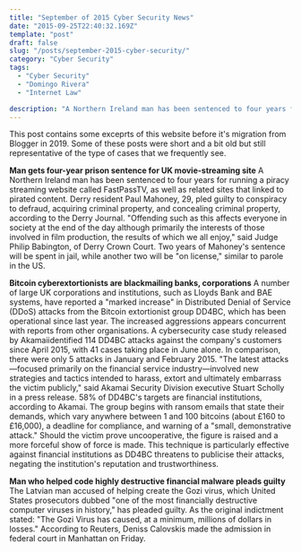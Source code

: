 ```yaml
---
title: "September of 2015 Cyber Security News"
date: "2015-09-25T22:40:32.169Z"
template: "post"
draft: false
slug: "/posts/september-2015-cyber-security/"
category: "Cyber Security"
tags:
  - "Cyber Security"
  - "Domingo Rivera"
  - "Internet Law"

description: "A Northern Ireland man has been sentenced to four years for running a piracy streaming website called FastPassTV, as well as related sites that linked to pirated content. A number of large UK corporations and institutions, such as Lloyds Bank and BAE systems, have reported a "marked increase" in Distributed Denial of Service DDoS attacks from the Bitcoin extortionist group DD4BC, which has been operational since last year."
---
```


This post contains some exceprts of this website before it's migration from Blogger in 2019.  Some of these posts were short and a bit old but still representative of the type of cases that we frequently see.  

**Man gets four-year prison sentence for UK movie-streaming site** A Northern Ireland man has been sentenced to four years for running a piracy streaming website called FastPassTV, as well as related sites that linked to pirated content. Derry resident Paul Mahoney, 29, pled guilty to conspiracy to defraud, acquiring criminal property, and concealing criminal property, according to the Derry Journal.
"Offending such as this affects everyone in society at the end of the day although primarily the interests of those involved in film production, the results of which we all enjoy," said Judge Philip Babington, of Derry Crown Court.
Two years of Mahoney's sentence will be spent in jail, while another two will be "on license," similar to parole in the US.

**Bitcoin cyberextortionists are blackmailing banks, corporations** A number of large UK corporations and institutions, such as Lloyds Bank and BAE systems, have reported a "marked increase" in Distributed Denial of Service (DDoS) attacks from the Bitcoin extortionist group DD4BC, which has been operational since last year. The increased aggressions appears concurrent with reports from other organisations. A cybersecurity case study released by Akamaiidentified 114 DD4BC attacks against the company's customers since April 2015, with 41 cases taking place in June alone. In comparison, there were only 5 attacks in January and February 2015.
"The latest attacks—focused primarily on the financial service industry—involved new strategies and tactics intended to harass, extort and ultimately embarrass the victim publicly," said Akamai Security Division executive Stuart Scholly in a press release.
58% of DD4BC's targets are financial institutions, according to Akamai. The group begins with ransom emails that state their demands, which vary anywhere between 1 and 100 bitcoins (about £160 to £16,000), a deadline for compliance, and warning of a "small, demonstrative attack." Should the victim prove uncooperative, the figure is raised and a more forceful show of force is made. This technique is particularly effective against financial institutions as DD4BC threatens to publicise their attacks, negating the institution's reputation and trustworthiness.

**Man who helped code highly destructive financial malware pleads guilty** The Latvian man accused of helping create the Gozi virus, which United States prosecutors dubbed "one of the most financially destructive computer viruses in history," has pleaded guilty.
As the original indictment stated: "The Gozi Virus has caused, at a minimum, millions of dollars in losses."
According to Reuters, Deniss Calovskis made the admission in federal court in Manhattan on Friday.